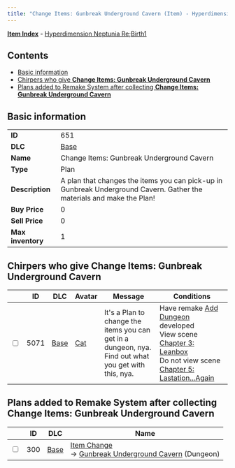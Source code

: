 ```yaml
---
title: "Change Items: Gunbreak Underground Cavern (Item) - Hyperdimension Neptunia Re;Birth1"
---
```


[**Item Index**](/neptunia/rb1/item/index.html) - [Hyperdimension Neptunia Re;Birth1](/neptunia/rb1)

## Contents

- [Basic information](#basic-information)
- [Chirpers who give **Change Items: Gunbreak Underground Cavern**](#chirpers-who-give-change-items-gunbreak-underground-cavern)
- [Plans added to Remake System after collecting **Change Items: Gunbreak Underground Cavern**](#plans-added-to-remake-system-after-collecting-change-items-gunbreak-underground-cavern)

## Basic information

|   |   |
| -- | -- |
| **ID** | 651 |
| **DLC** | [Base](/neptunia/rb1/dlc/1-base.html) |
| **Name** | Change Items: Gunbreak Underground Cavern |
| **Type** | Plan |
| **Description** | A plan that changes the items you can pick-up in Gunbreak Underground Cavern. Gather the materials and make the Plan! |
| **Buy Price** | 0 |
| **Sell Price** | 0 |
| **Max inventory** | 1 |

## Chirpers who give **Change Items: Gunbreak Underground Cavern**

|    | ID | DLC | Avatar | Message | Conditions |
| -- | -- | --- | ------ | ------- | ---------- |
| <input type="checkbox" id="rb1-chirper-event-1-5071" class="trackbox" /> | 5071 | [Base](/neptunia/rb1/dlc/1-base.html) | [Cat](/neptunia/rb1/avatar/1-226-cat.html) | It's a Plan to change the items you can get in a dungeon, nya.<br />Find out what you get with this, nya. | Have remake [Add Dungeon](/neptunia/rb1/remake/1-214-add-dungeon.html) developed<br />View scene [Chapter 3: Leanbox](/neptunia/rb1/scene/1-302-chapter-3-leanbox.html)<br />Do not view scene [Chapter 5: Lastation...Again](/neptunia/rb1/scene/1-501-chapter-5-lastation-again.html) |

## Plans added to Remake System after collecting **Change Items: Gunbreak Underground Cavern**

|    | ID | DLC | Name |
| -- | -- | --- | ---- |
| <input type="checkbox" id="rb1-remake-1-300" class="trackbox" /> | 300 | [Base](/neptunia/rb1/dlc/1-base.html) | [Item Change](/neptunia/rb1/remake/1-300-item-change.html)<br />→ [Gunbreak Underground Cavern](/neptunia/rb1/dungeon/1-107-gunbreak-underground-cavern.html) (Dungeon) |